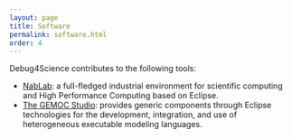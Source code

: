 ```yaml
---
layout: page
title: Software
permalink: software.html
order: 4
---
```


Debug4Science contributes to the following tools: 
- [NabLab](https://github.com/cea-hpc/NabLab): a full-fledged industrial environment for scientific computing and High Performance Computing based on Eclipse.
- [The GEMOC Studio](http://gemoc.org/studio): provides generic components through Eclipse technologies for the development, integration, and use of heterogeneous executable modeling languages.
